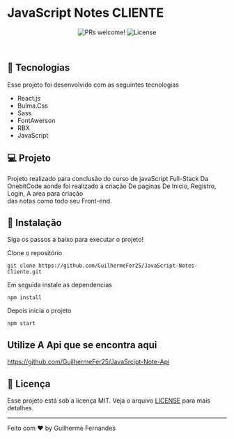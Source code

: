 # JavaScript Notes CLIENTE
<p align="center">
 <img src="https://img.shields.io/static/v1?label=PRs&message=welcome&color=49AA26&labelColor=000000" alt="PRs welcome!" />

  <img alt="License" src="https://img.shields.io/static/v1?label=license&message=MIT&color=49AA26&labelColor=000000">
</p>

<br>

## 🚀 Tecnologias

Esse projeto foi desenvolvido com as seguintes tecnologias 
- React.js
- Bulma.Css
- Sass
- FontAwerson
- RBX 
- JavaScript


## 💻 Projeto
Projeto realizado para conclusão do curso de javaScript Full-Stack Da OnebitCode aonde foi realizado a criação De paginas De Inicio, Registro, Login, A area para criação <br>
das notas como todo seu Front-end.

## 💾 Instalação

Siga os passos a baixo para executar o projeto!

Clone o repositório

```
git clone https://github.com/GuilhermeFer25/JavaScript-Notes-Cliente.git
```

Em seguida instale as dependencias

```
npm install
```
Depois inicia o projeto
```
npm start
```

## Utilize A Api que se encontra aqui ##

https://github.com/GuilhermeFer25/JavaSrcipt-Note-Api


## :memo: Licença

Esse projeto está sob a licença MIT. Veja o arquivo [LICENSE](.github/LICENSE.md) para mais detalhes.

---

Feito com ♥ by Guilherme Fernandes
